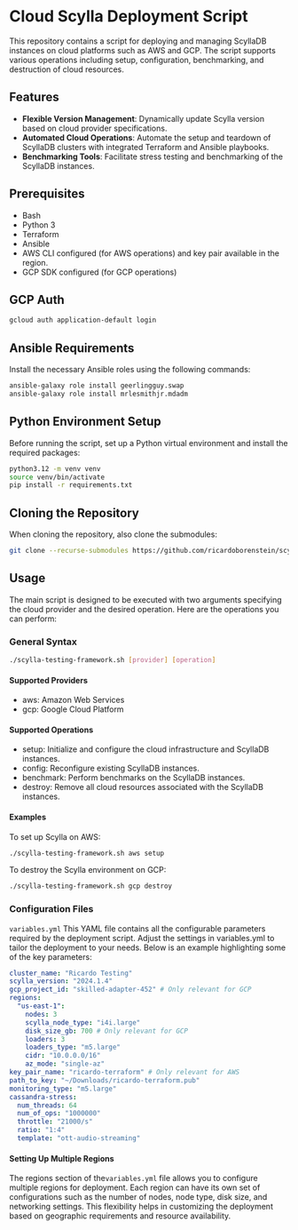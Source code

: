 # Cloud Scylla Deployment Script

This repository contains a script for deploying and managing ScyllaDB instances on cloud platforms such as AWS and GCP. The script supports various operations including setup, configuration, benchmarking, and destruction of cloud resources.

## Features

- **Flexible Version Management**: Dynamically update Scylla version based on cloud provider specifications.
- **Automated Cloud Operations**: Automate the setup and teardown of ScyllaDB clusters with integrated Terraform and Ansible playbooks.
- **Benchmarking Tools**: Facilitate stress testing and benchmarking of the ScyllaDB instances.

## Prerequisites

- Bash
- Python 3
- Terraform
- Ansible
- AWS CLI configured (for AWS operations) and key pair available in the region.
- GCP SDK configured (for GCP operations)

## GCP Auth

```bash
gcloud auth application-default login
```

## Ansible Requirements

Install the necessary Ansible roles using the following commands:

```bash
ansible-galaxy role install geerlingguy.swap
ansible-galaxy role install mrlesmithjr.mdadm
```
## Python Environment Setup
Before running the script, set up a Python virtual environment and install the required packages:
```bash
python3.12 -m venv venv
source venv/bin/activate
pip install -r requirements.txt
```
## Cloning the Repository

When cloning the repository, also clone the submodules:


```bash
git clone --recurse-submodules https://github.com/ricardoborenstein/scylla-sa-testing-framework.git
```


## Usage
The main script is designed to be executed with two arguments specifying the cloud provider and the desired operation. Here are the operations you can perform:

### General Syntax
```bash
./scylla-testing-framework.sh [provider] [operation]
```
#### Supported Providers
* aws: Amazon Web Services
* gcp: Google Cloud Platform
#### Supported Operations
* setup: Initialize and configure the cloud infrastructure and ScyllaDB instances.
* config: Reconfigure existing ScyllaDB instances.
* benchmark: Perform benchmarks on the ScyllaDB instances.
* destroy: Remove all cloud resources associated with the ScyllaDB instances.
#### Examples
To set up Scylla on AWS:

```bash
./scylla-testing-framework.sh aws setup
```
To destroy the Scylla environment on GCP:

``` bash
./scylla-testing-framework.sh gcp destroy
```

### Configuration Files
`variables.yml`
This YAML file contains all the configurable parameters required by the deployment script. Adjust the settings in variables.yml to tailor the deployment to your needs. Below is an example highlighting some of the key parameters:


```yaml
cluster_name: "Ricardo Testing"
scylla_version: "2024.1.4"
gcp_project_id: "skilled-adapter-452" # Only relevant for GCP
regions:
  "us-east-1": 
    nodes: 3
    scylla_node_type: "i4i.large"
    disk_size_gb: 700 # Only relevant for GCP
    loaders: 3
    loaders_type: "m5.large"
    cidr: "10.0.0.0/16"
    az_mode: "single-az"
key_pair_name: "ricardo-terraform" # Only relevant for AWS
path_to_key: "~/Downloads/ricardo-terraform.pub"
monitoring_type: "m5.large"
cassandra-stress:
  num_threads: 64
  num_of_ops: "1000000"
  throttle: "21000/s"
  ratio: "1:4"
  template: "ott-audio-streaming"
```

#### Setting Up Multiple Regions
The regions section of the`variables.yml` file allows you to configure multiple regions for deployment. Each region can have its own set of configurations such as the number of nodes, node type, disk size, and networking settings. This flexibility helps in customizing the deployment based on geographic requirements and resource availability.

